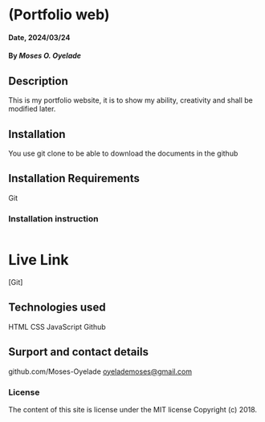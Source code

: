 # (Portfolio web)
#### Date, 2024/03/24
#### By *Moses O. Oyelade*
## Description
This is my portfolio website, it is to show my ability, creativity and shall be modified later.
## Installation
You use git clone to be able to download the documents in the github
## Installation Requirements
Git
### Installation instruction
```

```
# Live Link
[Git]
## Technologies used
HTML
CSS
JavaScript
Github

## Surport and contact details
github.com/Moses-Oyelade
oyelademoses@gmail.com
### License
The content of this site is license under the MIT license
Copyright (c) 2018.